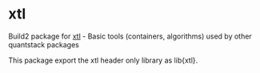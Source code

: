# xtl

Build2 package for [xtl](https://github.com/xtensor-stack/xtl) - Basic tools (containers, algorithms) used by other quantstack packages

This package export the xtl header only library as lib{xtl}.
